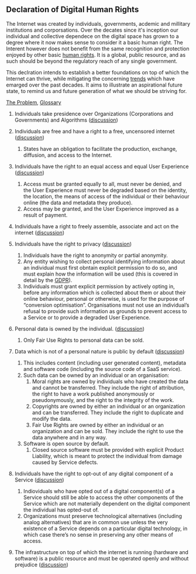 ## Declaration of Digital Human Rights
The Internet was created by individuals, governments, acdemic and millitary institutions and corporsations. Over the decates since it's inception our individual and collective dependece on the digital space has grown to a degree where it now makes sense to consider it a basic human right. The Interent however does not benefit from the same recognition and protection enjoyed by other basic [human rights](https://www.un.org/en/universal-declaration-human-rights/). It is a global, public resource, and as such should be beyond the regulatory reach of any single government. 

This declration intends to establish a better foundations on top of which the Internet can thrive, while mitigating the concerning [trends](https://github.com/opt-out-eu/declaration-of-digital-human-rights/blob/master/Background.md) which have emarged over the past decades. It aims to illustrate an aspirational future state, to remind us and future generation of what we should be striving for.

[The Problem](https://github.com/opt-out-eu/declaration-of-digital-human-rights/blob/master/TheProblem.md), [Glossary](https://github.com/opt-out-eu/declaration-of-digital-human-rights/blob/master/Glossary.md)

1. Individuals take presidence over Organizations (Corporations and Governments) and Algorithms ([discussion](https://github.com/opt-out-eu/declaration-of-digital-human-rights/issues/1))

2. Individuals are free and have a right to a free, uncensored internet ([discussion](https://github.com/opt-out-eu/declaration-of-digital-human-rights/issues/2))
    1. States have an obligation to facilitate the production, exchange, diffusion, and access to the Internet. 

3. Individuals have the right to an equal access and equal User Experience ([discussion](https://github.com/opt-out-eu/declaration-of-digital-human-rights/issues/3))
    1. Access must be granted equally to all, must never be denied, and the User Experience must never be degraded based on the identity, the location, the means of access of the individual or their behaviour online (the data and metadata they produce).
    2. Access may be granted, and the User Experience improved as a result of payment.
    
4. Individuals have a right to freely assemble, associate and act on the internet ([discussion](https://github.com/opt-out-eu/declaration-of-digital-human-rights/issues/4))

5. Individuals have the right to privacy ([discussion](https://github.com/opt-out-eu/declaration-of-digital-human-rights/issues/5))
    1. Individuals have the right to anonymity or partial anonymity.
    2. Any entity wishing to collect personal identifying information about an individual must first obntain explicit permission to do so, and must explain how the information will be used (this is covered in detail by the [GDPR](https://ec.europa.eu/commission/priorities/justice-and-fundamental-rights/data-protection/2018-reform-eu-data-protection-rules_en)). 
    3. Individuals must grant explicit permission by actively opting in, before any information which is collected about them or about their online behaviour, personal or otherwise, is used for the purpose of “conversion optimisation”. Organisations must not use an individual’s refusal to provide such information as grounds to prevent access to a Service or to provide a degraded User Experience. 
    
6. Personal data is owned by the individual. ([discussion](https://github.com/opt-out-eu/declaration-of-digital-human-rights/issues/6))
    1. Only Fair Use Rights to personal data can be sold. 

7. Data which is not of a personal nature is public by default ([discussion](https://github.com/opt-out-eu/declaration-of-digital-human-rights/issues/7))
    1. This includes content (including user generated content), metadata and software code (including the source code of a SaaS service).
    2. Such data can be owned by an individual or an organisation:
        1. Moral rights are owned by individuals who have created the data and cannot be transferred. They include the right of attribution, the right to have a work published anonymously or pseudonymously, and the right to the integrity of the work.
        2. Copyrights are owned by either an individual or an organization and can be transferred. They include the right to duplicate and modify the data. 
        3. Fair Use Rights are owned by either an individual or an organization and can be sold. They include the right to use the data anywhere and in any way. 
    3. Software is open source by default.
        1. Closed source software must be provided with explicit Product Liability, which is meant to protect the individual from damage caused by Service defects. 
        
8. Individuals have the right to opt-out of any digital component of a Service ([discussion](https://github.com/opt-out-eu/declaration-of-digital-human-rights/issues/8))
    1. Indioviduals who have opted out of a digital component(s) of a Service should still be able to access the other components of the Service which are not materially dependent on the digital component the individual has opted-out of. 
    2. Organizations must preserve technological alternatives (including analog alternatives) that are in common use unless the very existence of a Service depends on a particular digital technology, in which case there’s no sense in preserving any other means of access. 

9. The infrastructure on top of which the internet is running (hardware and software) is a public resource and must be operated openly and without prejudice ([discussion](https://github.com/opt-out-eu/declaration-of-digital-human-rights/issues/9))
